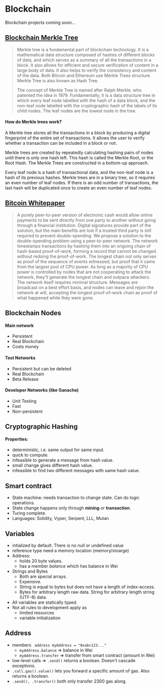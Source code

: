 # Blockchain
Blockchain projects coming soon...

## [Blockchain Merkle Tree](https://www.javatpoint.com/blockchain-merkle-tree#:~:text=Merkle%20tree%20is%20a%20fundamental,a%20large%20body%20of%20data.)
> Merkle tree is a fundamental part of blockchain technology. It is a mathematical data structure composed of hashes of different blocks of data, and which serves as a summary of all the transactions in a block. It also allows for efficient and secure verification of content in a large body of data. It also helps to verify the consistency and content of the data. Both Bitcoin and Ethereum use Merkle Trees structure. Merkle Tree is also known as Hash Tree.
>
> The concept of Merkle Tree is named after Ralph Merkle, who patented the idea in 1979. Fundamentally, it is a data structure tree in which every leaf node labelled with the hash of a data block, and the non-leaf node labelled with the cryptographic hash of the labels of its child nodes. The leaf nodes are the lowest node in the tree.

#### How do Merkle trees work?
A Merkle tree stores all the transactions in a block by producing a digital fingerprint of the entire set of transactions. It allows the user to verify whether a transaction can be included in a block or not.

Merkle trees are created by repeatedly calculating hashing pairs of nodes until there is only one hash left. This hash is called the Merkle Root, or the Root Hash. The Merkle Trees are constructed in a bottom-up approach.

Every leaf node is a hash of transactional data, and the non-leaf node is a hash of its previous hashes. Merkle trees are in a binary tree, so it requires an even number of leaf nodes. If there is an odd number of transactions, the last hash will be duplicated once to create an even number of leaf nodes.

## [Bitcoin Whitepaper](https://bitcoin.org/bitcoin.pdf)
> A purely peer-to-peer version of electronic cash would allow online
payments to be sent directly from one party to another without going through a
financial institution. Digital signatures provide part of the solution, but the main
benefits are lost if a trusted third party is still required to prevent double-spending.
We propose a solution to the double-spending problem using a peer-to-peer network.
The network timestamps transactions by hashing them into an ongoing chain of
hash-based proof-of-work, forming a record that cannot be changed without redoing
the proof-of-work. The longest chain not only serves as proof of the sequence of
events witnessed, but proof that it came from the largest pool of CPU power. As
long as a majority of CPU power is controlled by nodes that are not cooperating to
attack the network, they'll generate the longest chain and outpace attackers. The
network itself requires minimal structure. Messages are broadcast on a best effort
basis, and nodes can leave and rejoin the network at will, accepting the longest
proof-of-work chain as proof of what happened while they were gone.

## Blockchain Nodes
#### Main network
- Persistent
- Real Blockchain
- Costs money
#### Test Networks
- Persistent but can be deleted
- Real Blockchain
- Beta Release
#### Developer Networks (like Ganache)
- Unit Testing
- Fast
- Non-persistent

## Cryptographic Hashing
#### Properties:
- deterministic, i.e. same output for same input.
- quick to compute.
- infeasible to generate a message from hash value.
- small change gives different hash value.
- infeasible to find two different messages with same hash value.

## Smart contract
- State machine: needs transaction to change state. Can do logic operations.
- State change happens only through **mining** or **transaction**.
- Turing complete.
- Languages: Solidity, Vyper, Serpent, LLL, Mutan

## Variables 
- intialized by default. There is no null or undefined value
- reference type need a memory location (memory/stoarge)
- Address:
  - holds 20 byte values.
  - has a member _balance_ which has balance in Wei
- Strings and Bytes
  - Both are special arrays. 
  - Expensive.
  - String is equal to bytes but does not have a length of index-access.
  - Bytes for arbitrary length raw data. String for arbitrary length string (UTF-8) data.
- All variables are statically typed.
- Not all rules to development apply as 
    - limited resources
    - variable initialization

## Address
- members ``` address myAddress = "0xabc123..."```
  - ```myAddress.balance``` => balance in Wei
  - ```myAddress.transfer``` => transfer from smart contract (amount in Wei)
- low-level calls => ```.send()``` returns a boolean. Doesn't cascade exceptions.
- ```.call.gas().value()``` lets you forward a specific amount of gas. Also returns a boolean.
- ```.send(), .transfer()``` both only transfer 2300 gas along.









